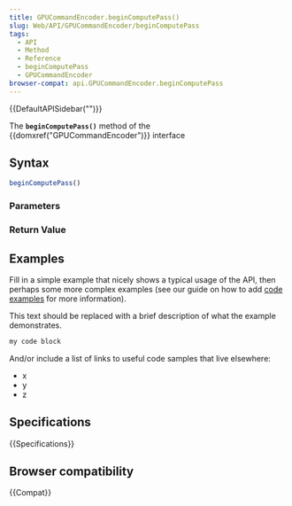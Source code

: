 ```yaml
---
title: GPUCommandEncoder.beginComputePass()
slug: Web/API/GPUCommandEncoder/beginComputePass
tags:
  - API
  - Method
  - Reference
  - beginComputePass
  - GPUCommandEncoder
browser-compat: api.GPUCommandEncoder.beginComputePass
---
```

{{DefaultAPISidebar("")}}

The **`beginComputePass()`** method of the {{domxref("GPUCommandEncoder")}} interface 

## Syntax

```js
beginComputePass()
```

### Parameters



### Return Value



## Examples

Fill in a simple example that nicely shows a typical usage of the API, then perhaps some more complex examples (see our guide on how to add [code examples](/en-US/docs/MDN/Contribute/Structures/Code_examples) for more information).

This text should be replaced with a brief description of what the example demonstrates.

```js
my code block
```

And/or include a list of links to useful code samples that live elsewhere:

*   x
*   y
*   z

## Specifications

{{Specifications}}

## Browser compatibility

{{Compat}}

